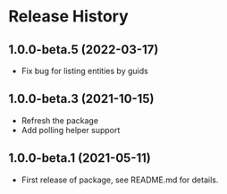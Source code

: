 # Release History

## 1.0.0-beta.5 (2022-03-17)
- Fix bug for listing entities by guids

## 1.0.0-beta.3 (2021-10-15)
- Refresh the package
- Add polling helper support

## 1.0.0-beta.1 (2021-05-11)

- First release of package, see README.md for details.
